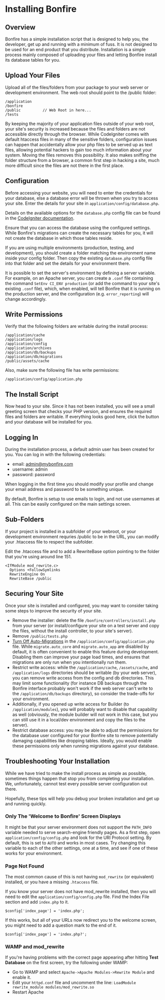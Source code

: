 # Installing Bonfire

## Overview
Bonfire has a simple installation script that is designed to help you, the developer, get up and running with a minimum of fuss. It is not designed to be used for an end product that you distribute. Installation is a simple process mainly composed of uploading your files and letting Bonfire install its database tables for you.

## Upload Your Files

Upload all of the files/folders from your package to your web server or development environment. The web root should point to the /public folder:

    /application
    /bonfire
    /public          // Web Root in here...
    /tests

By keeping the majority of your application files outside of your web root, your site's security is increased because the files and folders are not accessible directly through the browser. While CodeIgniter comes with default htaccess files in many of the sensitive folders, configuration issues can happen that accidentally allow your php files to be served up as text files, allowing potential hackers to gain too much information about your system. Moving the files removes this possibility. It also makes sniffing the folder structure from a browser, a common first step in hacking a site, much more difficult since the files are not there in the first place.

## Configuration

Before accessing your website, you will need to enter the credentials for your database, else a database error will be thrown when you try to access your site. Enter the details for your site in `application/config/database.php`.

Details on the available options for the `database.php` config file can be found in the [CodeIgniter documentation](http://www.codeigniter.com/user_guide/database/configuration.html).

Ensure that you can access the database using the configured settings. While Bonfire's migrations can create the necessary tables for you, it will not create the database in which those tables reside.

If you are using multiple environments (production, testing, and development), you should create a folder matching the environment name inside your config folder. Then copy the existing `database.php` config file into that folder and set the details for your environment there.

It is possible to set the server's environment by defining a server variable. For example, on an Apache server, you can create a `.conf` file containing the command `SetEnv CI_ENV production` (or add the command to your site's existing `.conf` file), which, when enabled, will tell Bonfire that it is running on the production server, and the configuration (e.g. `error_reporting`) will change accordingly.


## Write Permissions

Verify that the following folders are writable during the install process:

    /application/cache
    /application/logs
    /application/config
    /application/archives
    /application/db/backups
    /application/db/migrations
    /public/assets/cache

Also, make sure the following file has write permissions:

    /application/config/application.php



## The Install Script

Now head to your site. Since it has not been installed, you will see a small greeting screen that checks your PHP version, and ensures the required files and folders are writable. If everything looks good here, click the button and your database will be installed for you.

## Logging In

During the installation process, a default admin user has been created for you. You can log in with the following credentials:

* email: admin@mybonfire.com
* username: admin
* password: password

When logging in the first time you should modify your profile and change your email address and password to be something unique.

By default, Bonfire is setup to use emails to login, and not use usernames at all. This can be easily configured on the main settings screen.

## Sub-Folders

If your project is installed in a subfolder of your webroot, or your development environment requries /public to be in the URL, you can modify your .htaccess file to respect the subfolder.

Edit the .htaccess file and to add a RewriteBase option pointing to the folder that you're using around line 151.

    <IfModule mod_rewrite.c>
      Options +FollowSymlinks
      RewriteEngine On
      RewriteBase /public

## Securing Your Site

Once your site is installed and configured, you may want to consider taking some steps to improve the security of your site.

* Remove the installer: delete the file `/bonfire/controllers/install.php` from your server (or install/configure your site on a test server and copy the files, without the install controller, to your site's server).
* Remove `/public/tests.php`
* [Turn Off Auto-Migrations](going_deeper/performance_tips) in the `/application/config/application.php` file. While `migrate.auto_core` and `migrate.auto_app` are disabled by default, it is often convenient to enable this feature during development. Disabling them can improve your page load times, and ensures that migrations are only run when you intentionally run them.
* Restrict write access: while the `/application/cache`, `/assets/cache`, and `/application/logs` directories should be writable (by your web server), you can remove write access from the config and db directories. This may limit some functionality (for instance DB backups through the Bonfire interface probably won't work if the web server can't write to the `/application/db/backups` directory), so consider the trade-offs for your environment.
* Additionally, if you opened up write access for Builder (to `/application/modules`), you will probably want to disable that capability as well (obviously, the module builder will not work in this case, but you can still use it in a local/dev environment and copy the files to the server).
* Restrict database access: you may be able to adjust the permissions for the database user configured for your Bonfire site to remove potentially damaging capabilities like dropping tables. Ideally, you would enable these permissions only when running migrations against your database.

## Troubleshooting Your Installation

While we have tried to make the install process as simple as possible, sometimes things happen that stop you from completing your installation. We, unfortunately, cannot test every possible server configuration out there.

Hopefully, these tips will help you debug your broken installation and get up and running quickly.

### Only The 'Welcome to Bonfire' Screen Displays

It might be that your server environment does not support the `PATH_INFO` variable needed to serve search-engine friendly pages. As a first step, open `application/config/config.php` and look for the URI Protocol setting. By default, this is set to `AUTO` and works in most cases. Try changing this variable to each of the other settings, one at a time, and see if one of these works for your environment.

### Page Not Found

The most common cause of this is not having `mod_rewrite` (or equivalent) installed, or you have a missing `.htaccess` file.

If you know your server does not have mod_rewrite installed, then you will need to edit the `application/config/config.php` file. Find the Index File section and add `index.php` to it.

    $config['index_page'] = 'index.php';

If this works, but all of your URLs now redirect you to the welcome screen, you might need to add a question mark to the end of it.

    $config['index_page'] = 'index.php?';

### WAMP and mod_rewrite

If you're having problems with the correct page appearing after hitting **Test Database** on the first screen, try the following under WAMP:

- Go to WAMP and select `Apache->Apache Modules->Rewrite Module` and enable it.
- Edit your `httpd.conf` file and uncomment the line: `LoadModule rewrite_module modules/mod_rewrite.so`
- Restart Apache
